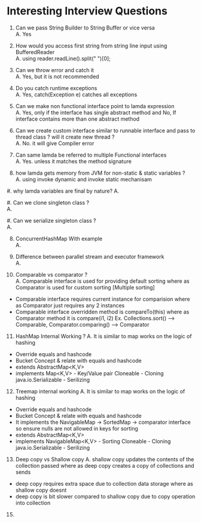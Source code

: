 # Interesting Interview Questions

1. Can we pass String Builder to String Buffer or vice versa <br>
A. Yes

2. How would you access first string from string line input using BufferedReader <br>
A. using reader.readLine().split(" ")[0]; 

3. Can we throw error and catch it <br>
A. Yes, but it is not recommended

4. Do you catch runtime exceptions <br>
A. Yes, catch(Exception e) catches all exceptions

5. Can we make non functional interface point to lamda expression <br>
A. Yes, only if the interface has single abstract method and No, If interface contains more than one abstract method

6. Can we create custom interface similar to runnable interface and pass to thread class ? will it create new thread ? <br>
A. No. it will give Compiler error

7. Can same lamda be referred to multiple Functional interfaces <br>
A. Yes. unless it matches the method signature

8. how lamda gets memory from JVM for non-static & static variables ? <br>
A. using invoke dynamic and invoke static mechanisam

#. why lamda variables are final by nature?
A. 

#. Can we clone singleton class ? <br>
A. 

#. Can we serialize singleton class ? <br>
A. 

8. ConcurrentHashMap With example <br>
A. 

9. Difference between parallel stream and executor framework <br>
A.   

10. Comparable vs comparator ? <br>
A. Comparable interface is used for providing default sorting where as Comparator is used for custom sorting [Multiple sorting]
- Comparable interface requires current instance for comparision where as Comparator just requires any 2 instances
- Comparable interface overridden method is compareTo(this) where as Comparator method it is compare(i1, i2)
Ex. Collections.sort() --> Comparable, Comparator.comparing() --> Comparator

11. HashMap Internal Working ?
A. It is similar to map works on the logic of hashing
- Override equals and hashcode
- Bucket Concept & relate with equals and hashcode
- extends AbstractMap<K,V>
- implements Map<K,V> - Key/Value pair
  Cloneable - Cloning
  java.io.Serializable - Serilizing    

12. Treemap internal working
A. It is similar to map works on the logic of hashing
- Override equals and hashcode
- Bucket Concept & relate with equals and hashcode
- It implements the NavigableMap -> SortedMap -> comparator interface so ensure nulls are not allowed in keys for sorting
- extends AbstractMap<K,V>
- implements NavigableMap<K,V> - Sorting
  Cloneable - Cloning
  java.io.Serializable - Serilizing

13. Deep copy vs Shallow copy
A. shallow copy updates the contents of the collection passed where as deep copy creates a copy of collections and sends
 - deep copy requires extra space due to collection data storage where as shallow copy doesnt
 - deep copy is bit slower compared to shallow copy due to copy operation into collection 

15. 
